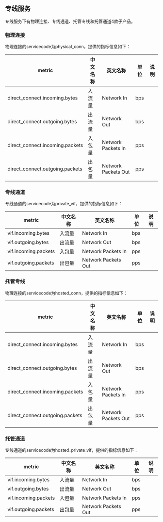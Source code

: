 ## 专线服务
专线服务下有物理连接、专线通道、托管专线和托管通道4款子产品。

### 物理连接
物理连接的servicecode为physical_conn，提供的指标信息如下：  

metric | 中文名称  | 英文名称 |单位 | 说明
---|--- |--- |--- |---
direct_connect.incoming.bytes | 入流量 | Network In | bps |
direct_connect.outgoing.bytes | 出流量 | Network Out| bps |
direct_connect.incoming.packets|入包量|Network Packets In|pps|
direct_connect.outgoing.packets|出包量|Network Packets Out|pps|


### 专线通道
专线通道的servicecode为private_vif，提供的指标信息如下：  

metric | 中文名称  | 英文名称 |单位 | 说明
---|--- |--- |--- |---
vif.incoming.bytes|入流量|Network In | bps |
vif.outgoing.bytes | 出流量 | Network Out| bps |
vif.incoming.packets|入包量|Network Packets In|pps|
vif.outgoing.packets|出包量|Network Packets Out|pps|


### 托管专线
物理连接的servicecode为hosted_conn，提供的指标信息如下：  

metric | 中文名称  | 英文名称 |单位 | 说明
---|--- |--- |--- |---
direct_connect.incoming.bytes | 入流量 | Network In | bps |
direct_connect.outgoing.bytes | 出流量 | Network Out| bps |
direct_connect.incoming.packets|入包量|Network Packets In|pps|
direct_connect.outgoing.packets|出包量|Network Packets Out|pps|



### 托管通道
专线通道的servicecode为hosted_private_vif，提供的指标信息如下：  

metric | 中文名称  | 英文名称 |单位 | 说明
---|--- |--- |--- |---
vif.incoming.bytes|入流量| Network In | bps |
vif.outgoing.bytes | 出流量 | Network Out| bps |
vif.incoming.packets|入包量|Network Packets In|pps|
vif.outgoing.packets|出包量|Network Packets Out|pps|
